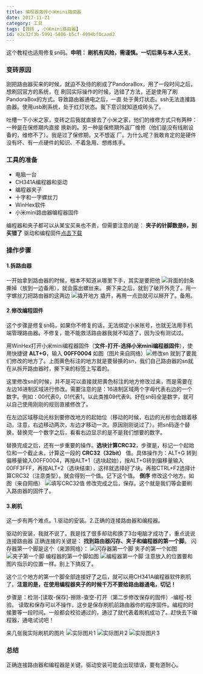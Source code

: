 ```yaml
---
title: 编程器救砖小米mini路由器
date: 2017-11-21
category: 工具
tags: [救砖 , 小米mini路由器]
id: e2c32f3b-5991-5806-b5cf-4994bf0caad2
---
```


这个教程也适用修复sn码。**申明： 刷机有风险，需谨慎。一切后果与本人无关**。

### 变砖原因

刚把路由器买来的时候，就迫不及待的刷成了PandoraBox，用了一段时间之后，想刷回官方的系统，在
刷回实际操作的时候，选错了方法，还是使用了刷PandoraBox的方式。导致路由器通电之后，一直
处于黄灯状态。ssh无法连接路由器。使用usb刷系统，处于红灯状态。我下意识就知道成砖头了。

吐槽一下小米之家，变砖之后我就直接去了小米之家，他们的维修方式只有两种：一种是在保修期内直接
换新的。另一种是保修期外返厂维修（他们是没有线刷设备的，维修不了）。我是过了保修期，又不想返
厂。为什么呢？我敢肯定的是硬件没有坏、有一点硬件的知识、不着急用、想练练手。

### 工具的准备

- 电脑一台
- CH341A编程器和驱动
- 编程器夹子
- 十字和一字螺丝刀
- WinHex软件
- 小米mini路由器编程器固件


编程器和夹子都可以从某宝买来也不贵，但需要注意的是： **夹子的针脚数是8，别买错了**
驱动和编程固件[点击下载](http://qiniu.blog.sslfer.com/%E5%88%B7%E6%9C%BA%E9%A9%B1%E5%8A%A8%E5%92%8C%E5%88%B7%E6%9C%BA%E5%9B%BA%E4%BB%B6.zip)

### 操作步骤

#### 1.拆路由器

一开始拿到路由器的时候，根本不知道从哪里下手，其实是要把他 ![背面的封条](http://qiniu.blog.sslfer.com/b843a3b47d108d19d5904890e5d5d2ca.png) 撕掉（放到一边备用），就会露出螺丝来。
撕下来之后，就到了破开外壳了。用一字螺丝刀把路由器的这两边 ![撬开地方](http://qiniu.blog.sslfer.com/9ce6eba2ae3eb2e9a1fcce44e4ef4102.png) 撬开，再用一点劲就可以掰开了。备用。

#### 2.修改编程固件

这个步骤是修复sn码，如果你不修复的话，无法绑定小米账号，也就无法用手机端管理路由器。不修复，能不能救活路由器我就不知道了，因为没有测试过。

用WinHex打开小米mini编程器固件（**文件-打开-选择小米mini编程器固件**），使用快捷键 **ALT+G**，输入 **00FF0004** 如图（图片来自网络）![修改sn](http://qiniu.blog.sslfer.com/ae940eafc8146b1b68ed967fbee62d65.png) 就到了要我们修改的地方了。上图黄色标注的地方就是要替换的sn，我们自己路由器的sn就在从拆开路由器时，撕下来的标签上写着的。

这里修改sn的时候，并不是可以直接就把黄色标注的地方修改过来，而是需要在左边16进制区域进行修改。需要注意的是：16进制区域两个字母代表右边的一个数字。例如：00代表0，01代表1，以此类推09代表9。好在sn码全是数字，就可以自己使用刚刚的规则直接修改了。

在左边区域移动光标到要修改地方的起始位（移动的时候，右边的光标也会跟着移动，注意，右边移动两次，左边才移动一次。原因刚刚说过了）。把sn码逐个替换，替换完一个数字之后，看看右边显示的是不是我们想要的数字。

替换完成之后，还有一步重要的操作。**选块计算CRC32**，步骤是，标记一个起始位和一个截止未，计算这一段的 **CRC32（32bit）** 值。具体操作为：ALT+G 转到偏移量输入00FF0004，再按ALT+1（选块起始），按ALT+G转到偏移量输入00FF3FFF，再按ALT+2（选块结束），这样就选择好了块。再按CTRL+F2选择计算CRC32（注意类型）。就会得到一个值。记下这个值。 **倒序** 修改这个地方。如图（来自网络） ![填写CRC32值](http://qiniu.blog.sslfer.com/9124b5aa11981c2da89f3db2dec95e52.png) 修改完成之后，保存。这个就是我们等会要刷入路由器的固件了。

#### 3.刷机

这一步有两个难点。1.驱动的安装。2.正确的连接路由器和编程器。

驱动的安装，我就不说了。我是找了很多却动和换了3台电脑才成功了，重点说说连接路由器
正确连接的关键是： **找到路由器闪存、夹子和编程器的第一个脚**。
闪存器第一个脚是这个（来源网络）： ![闪存器第一个脚](http://qiniu.blog.sslfer.com/c4eec85d9264ce180892307c3ed6c574.png)
夹子的第一个如图
![夹子第一个脚](http://qiniu.blog.sslfer.com/91d43d7d460f105b0c8a286054efca06.png)
编程器的第一个脚如图 ![编程器第一个脚](http://qiniu.blog.sslfer.com/2151953c7a30b9c2a1990dc1c5418d4a.png) 注意放入的位置要和图片指示的位置一样。别上下搞反了。

这个三个地方的第一个脚全部连接好了之后，就可以用CH341A编程器软件刷机了。**注意的是，在使用编程器夹子的时候千万不要给路由器通电，切记！**

步骤是：检测-[读取-保存]-擦除-查空-打开（第二步修改保存的固件）-编程-校验。
读取和保存可以不操作，这步是保存刷机前路由器你的程序固件。编程的时候要等一段时间。一般都会校验通过的，通过了就代表着刷机成功了。赶快去下编程器，通电试试吧！

来几张我实际刷机的图片
![实际图片1](http://qiniu.blog.sslfer.com/c95cc33accc889d9cc2baaa2267cd344.png)
![实际图片2](http://qiniu.blog.sslfer.com/79528effff185b777c3505275c4fbe73.png)
![实际图片3](http://qiniu.blog.sslfer.com/404e68d343fbbd9055287dd8e25e07b5.png)

### 总结

正确连接路由器和编程器是关键。驱动安装可能会出现错误，要有道耐心。
